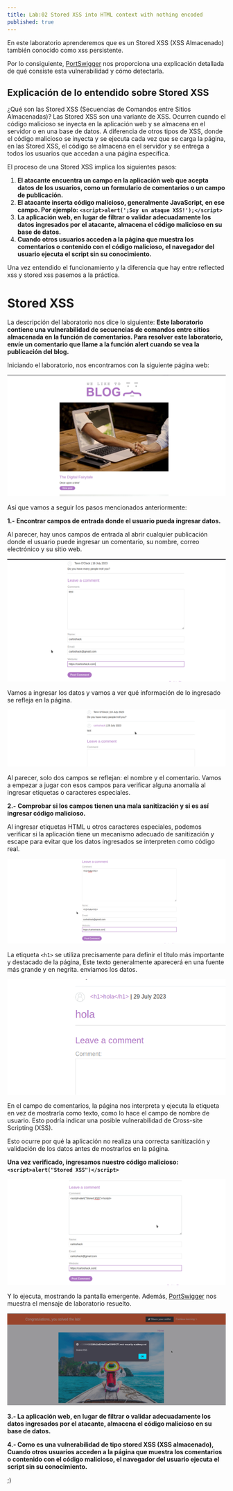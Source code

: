 ```yaml
---
title: Lab:02 Stored XSS into HTML context with nothing encoded
published: true
---
```


En este laboratorio aprenderemos que es un Stored XSS (XSS Almacenado)
también conocido como xss persistente.

Por lo consiguiente, [PortSwigger](https://portswigger.net/web-security/cross-site-scripting/stored) nos proporciona una explicación detallada de qué consiste
esta vulnerabilidad y cómo detectarla.

## [](#header-2)Explicación de lo entendido sobre Stored XSS

¿Qué son las Stored XSS (Secuencias de Comandos entre Sitios Almacenadas)?
Las Stored XSS son una variante de XSS. Ocurren cuando el código malicioso se inyecta en la aplicación web y se almacena en el servidor o en una base de datos.
A diferencia de otros tipos de XSS, donde el código malicioso se inyecta y se ejecuta cada vez que se carga la página, en las Stored XSS, el código se almacena en el servidor
y se entrega a todos los usuarios que accedan a una página específica.

El proceso de una Stored XSS implica los siguientes pasos:

1. **El atacante encuentra un campo en la aplicación web que acepta datos de los usuarios, como un formulario de comentarios o un campo de publicación.**
2. **El atacante inserta código malicioso, generalmente JavaScript, en ese campo. Por ejemplo: `<script>alert('¡Soy un ataque XSS!');</script>`**
3. **La aplicación web, en lugar de filtrar o validar adecuadamente los datos ingresados por el atacante, almacena el código malicioso en su base de datos.**
4. **Cuando otros usuarios acceden a la página que muestra los comentarios o contenido con el código malicioso, el navegador del usuario ejecuta el script sin su conocimiento.**

Una vez entendido el funcionamiento y la diferencia que hay entre reflected xss y stored xss pasemos a la práctica.

# [](#header-1)Stored XSS
La descripción del laboratorio nos dice lo siguiente: **Este laboratorio contiene una vulnerabilidad de secuencias de comandos entre sitios almacenada en la función de comentarios.
Para resolver este laboratorio, envíe un comentario que llame a la función alert cuando se vea la publicación del blog.**

Iniciando el laboratorio, nos encontramos con la siguiente página web:

![](/images/images_XSS02/images1.png)

Así que vamos a seguir los pasos mencionados anteriormente:

**1.-** **Encontrar campos de entrada donde el usuario pueda ingresar datos.**

Al parecer, hay unos campos de entrada al abrir cualquier publicación donde el usuario puede ingresar un comentario, su nombre, correo electrónico y su sitio web.

![](/images/images_XSS02/images2.png)

Vamos a ingresar los datos y vamos a ver qué información de lo ingresado se refleja en la página.

![](/images/images_XSS02/images3.png)

Al parecer, solo dos campos se reflejan: el nombre y el comentario. Vamos a empezar a jugar con esos campos para verificar alguna anomalía al ingresar etiquetas o caracteres especiales.

**2.-** **Comprobar si los campos tienen una mala sanitización y si es así ingresar código malicioso.**

Al ingresar etiquetas HTML u otros caracteres especiales, podemos verificar si la aplicación tiene un mecanismo adecuado de sanitización y escape para evitar que los datos ingresados
se interpreten como código real.

![](/images/images_XSS02/images4.png)

La etiqueta `<h1>` se utiliza precisamente para definir el título más importante y destacado de la página, Este texto generalmente aparecerá en una fuente más grande y en negrita.
enviamos los datos.

![](/images/images_XSS02/images5.png)

En el campo de comentarios, la página nos interpreta y ejecuta la etiqueta en vez de mostrarla como texto, como lo hace el campo de nombre de usuario.
Esto podría indicar una posible vulnerabilidad de Cross-site Scripting (XSS).

Esto ocurre por qué la aplicación no realiza una correcta sanitización y validación de los datos antes de mostrarlos en la página.

**Una vez verificado, ingresamos nuestro código malicioso: `<script>alert("Stored XSS")</script>`**

![](/images/images_XSS02/images6.png)

Y lo ejecuta, mostrando la pantalla emergente. Además, [PortSwigger](https://portswigger.net/) nos muestra el mensaje de laboratorio resuelto.

![](/images/images_XSS02/images7.png)

**3.- La aplicación web, en lugar de filtrar o validar adecuadamente los datos ingresados por el atacante, almacena el código malicioso en su base de datos.**

**4.- Como es una vulnerabilidad de tipo stored XSS (XSS almacenado), Cuando otros usuarios acceden a la página que muestra los comentarios o contenido con el código malicioso,
el navegador del usuario ejecuta el script sin su conocimiento.**

;)
